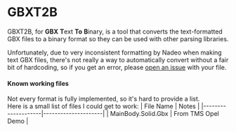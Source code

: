 # GBXT2B
GBXT2B, for **GBX** **T**ext **To** **B**inary, is a tool that converts the text-formatted GBX files to a binary format so they can be used with other parsing libraries.

Unfortunately, due to very inconsistent formatting by Nadeo when making text GBX files, there's not really a way to automatically convert without a fair bit of hardcoding, so if you get an error, please [open an issue](https://github.com/LinUwUxCat/GBXT2B/issues/new/choose) with your file.
#### Known working files
Not every format is fully implemented, so it's hard to provide a list.\
Here is a small list of files I could get to work:
|      File Name     |        Notes        |
|--------------------|---------------------|
| MainBody.Solid.Gbx | From TMS Opel Demo  |